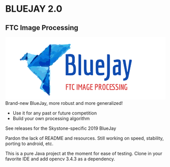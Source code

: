 # BLUEJAY 2.0
## FTC Image Processing
![Blue](Images/Banner.png)
Brand-new BlueJay, more robust and more generalized!
- Use it for any past or future competition
- Build your own processing algorithm


See releases for the Skystone-specific 2019 BlueJay

Pardon the lack of README and resources. Still working on speed, stability, porting to android, etc.

This is a pure Java project at the moment for ease of testing. Clone in your favorite IDE and add opencv 3.4.3 as a dependency.
